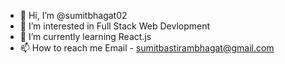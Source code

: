 - 👋 Hi, I’m @sumitbhagat02
- 👀 I’m interested in Full Stack Web Devlopment
- 🌱 I’m currently learning React.js
- 📫 How to reach me Email - sumitbastirambhagat@gmail.com

<!---
sumitbhagat02/sumitbhagat02 is a ✨ special ✨ repository because its `README.md` (this file) appears on your GitHub profile.
You can click the Preview link to take a look at your changes.
--->
